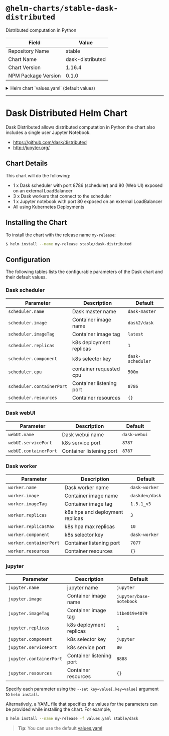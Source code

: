 # `@helm-charts/stable-dask-distributed`

Distributed computation in Python

| Field               | Value            |
| ------------------- | ---------------- |
| Repository Name     | stable           |
| Chart Name          | dask-distributed |
| Chart Version       | 1.16.4           |
| NPM Package Version | 0.1.0            |

<details>

<summary>Helm chart `values.yaml` (default values)</summary>

```yaml
# Default values for dask.
# This is a YAML-formatted file.
# Declare name/value pairs to be passed into your templates.
# name: value

# nameOverride: dask

scheduler:
  name: scheduler
  image: 'daskdev/dask'
  imageTag: 'latest'
  replicas: 1
  component: 'dask-scheduler'
  serviceType: 'LoadBalancer'
  servicePort: 8786
  containerPort: 8786
  resources: {}
  # limits:
  #   cpu: 500m
  #   memory: 512Mi
  # requests:
  #   cpu: 500m
  #   memory: 512Mi

webUI:
  name: webui
  servicePort: 80
  containerPort: 8787

worker:
  name: worker
  image: 'daskdev/dask'
  imageTag: 'latest'
  replicas: 3
  component: 'dask-worker'
  containerPort: 8081
  resources: {}
  # limits:
  #   cpu: 500m
  #   memory: 512Mi
  # requests:
  #   cpu: 500m
  #   memory: 512Mi

jupyter:
  name: jupyter
  image: 'jupyter/base-notebook'
  imageTag: '11be019e4079'
  replicas: 1
  component: 'jupyter-notebook'
  serviceType: 'LoadBalancer'
  servicePort: 80
  containerPort: 8888
  password: 'sha1:aae8550c0a44:9507d45e087d5ee481a5ce9f4f16f37a0867318c' # 'dask'
  resources: {}
  # limits:
  #   cpu: 500m
  #   memory: 512Mi
  # requests:
  #   cpu: 500m
  #   memory: 512Mi
```

</details>

---

# Dask Distributed Helm Chart

Dask Distributed allows distributed computation in Python the chart also includes a single user Jupyter Notebook.

- https://github.com/dask/distributed
- http://jupyter.org/

## Chart Details

This chart will do the following:

- 1 x Dask scheduler with port 8786 (scheduler) and 80 (Web UI) exposed on an external LoadBalancer
- 3 x Dask workers that connect to the scheduler
- 1 x Jupyter notebook with port 80 exposed on an external LoadBalancer
- All using Kubernetes Deployments

## Installing the Chart

To install the chart with the release name `my-release`:

```bash
$ helm install --name my-release stable/dask-distributed
```

## Configuration

The following tables lists the configurable parameters of the Dask chart and their default values.

### Dask scheduler

| Parameter                 | Description              | Default          |
| ------------------------- | ------------------------ | ---------------- |
| `scheduler.name`          | Dask master name         | `dask-master`    |
| `scheduler.image`         | Container image name     | `dask2/dask`     |
| `scheduler.imageTag`      | Container image tag      | `latest`         |
| `scheduler.replicas`      | k8s deployment replicas  | `1`              |
| `scheduler.component`     | k8s selector key         | `dask-scheduler` |
| `scheduler.cpu`           | container requested cpu  | `500m`           |
| `scheduler.containerPort` | Container listening port | `8786`           |
| `scheduler.resources`     | Container resources      | `{}`             |

### Dask webUI

| Parameter             | Description              | Default      |
| --------------------- | ------------------------ | ------------ |
| `webUI.name`          | Dask webui name          | `dask-webui` |
| `webUI.servicePort`   | k8s service port         | `8787`       |
| `webUI.containerPort` | Container listening port | `8787`       |

### Dask worker

| Parameter              | Description                     | Default        |
| ---------------------- | ------------------------------- | -------------- |
| `worker.name`          | Dask worker name                | `dask-worker`  |
| `worker.image`         | Container image name            | `daskdev/dask` |
| `worker.imageTag`      | Container image tag             | `1.5.1_v3`     |
| `worker.replicas`      | k8s hpa and deployment replicas | `3`            |
| `worker.replicasMax`   | k8s hpa max replicas            | `10`           |
| `worker.component`     | k8s selector key                | `dask-worker`  |
| `worker.containerPort` | Container listening port        | `7077`         |
| `worker.resources`     | Container resources             | `{}`           |

### jupyter

| Parameter               | Description              | Default                 |
| ----------------------- | ------------------------ | ----------------------- |
| `jupyter.name`          | jupyter name             | `jupyter`               |
| `jupyter.image`         | Container image name     | `jupyter/base-notebook` |
| `jupyter.imageTag`      | Container image tag      | `11be019e4079`          |
| `jupyter.replicas`      | k8s deployment replicas  | `1`                     |
| `jupyter.component`     | k8s selector key         | `jupyter`               |
| `jupyter.servicePort`   | k8s service port         | `80`                    |
| `jupyter.containerPort` | Container listening port | `8888`                  |
| `jupyter.resources`     | Container resources      | `{}`                    |

Specify each parameter using the `--set key=value[,key=value]` argument to `helm install`.

Alternatively, a YAML file that specifies the values for the parameters can be provided while installing the chart. For example,

```bash
$ helm install --name my-release -f values.yaml stable/dask
```

> **Tip**: You can use the default [values.yaml](values.yaml)
